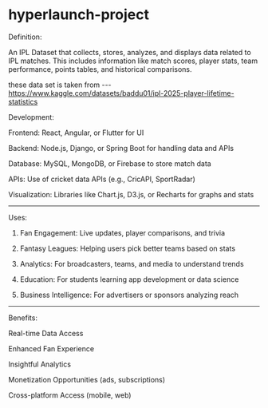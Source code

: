 # hyperlaunch-project
Definition:

An IPL Dataset  that collects, stores, analyzes, and displays data related to IPL matches. This includes information like match scores, player stats, team performance, points tables, and historical comparisons.

these data set is taken from 
---https://www.kaggle.com/datasets/baddu01/ipl-2025-player-lifetime-statistics

Development:

Frontend: React, Angular, or Flutter for UI

Backend: Node.js, Django, or Spring Boot for handling data and APIs

Database: MySQL, MongoDB, or Firebase to store match data

APIs: Use of cricket data APIs (e.g., CricAPI, SportRadar)

Visualization: Libraries like Chart.js, D3.js, or Recharts for graphs and stats



---

Uses:

1. Fan Engagement: Live updates, player comparisons, and trivia


2. Fantasy Leagues: Helping users pick better teams based on stats


3. Analytics: For broadcasters, teams, and media to understand trends


4. Education: For students learning app development or data science


5. Business Intelligence: For advertisers or sponsors analyzing reach




---

Benefits:

Real-time Data Access

Enhanced Fan Experience

Insightful Analytics

Monetization Opportunities (ads, subscriptions)

Cross-platform Access (mobile, web)
